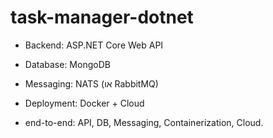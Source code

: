 # task-manager-dotnet

- Backend: ASP.NET Core Web API
- Database: MongoDB
- Messaging: NATS (או RabbitMQ)
- Deployment: Docker + Cloud

- end-to-end: API, DB, Messaging, Containerization, Cloud.
